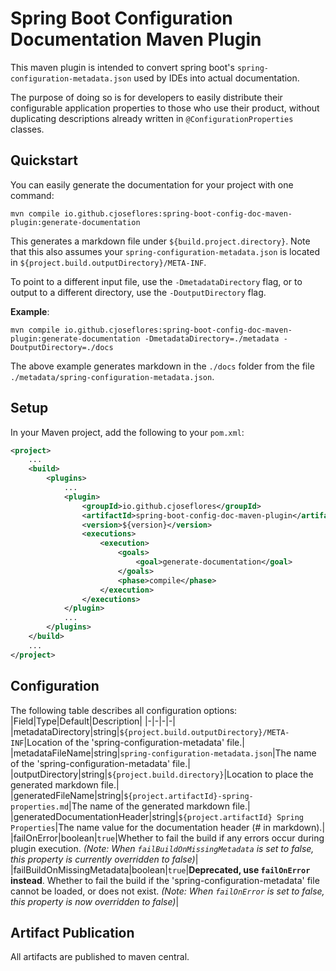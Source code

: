 # Spring Boot Configuration Documentation Maven Plugin 

This maven plugin is intended to convert spring boot's `spring-configuration-metadata.json` used by IDEs into actual documentation. 

The purpose of doing so is for developers to easily distribute their configurable application properties to those who use their product, without duplicating descriptions already written in `@ConfigurationProperties` classes.

## Quickstart

You can easily generate the documentation for your project with one command:
```shell
mvn compile io.github.cjoseflores:spring-boot-config-doc-maven-plugin:generate-documentation
```
This generates a markdown file under `${build.project.directory}`. Note that this also assumes your `spring-configuration-metadata.json` is located in `${project.build.outputDirectory}/META-INF`.

To point to a different input file, use the `-DmetadataDirectory` flag, or to output to a different directory, use the `-DoutputDirectory` flag.

**Example**:
```shell
mvn compile io.github.cjoseflores:spring-boot-config-doc-maven-plugin:generate-documentation -DmetadataDirectory=./metadata -DoutputDirectory=./docs
```

The above example generates markdown in the `./docs` folder from the file `./metadata/spring-configuration-metadata.json`.

## Setup

In your Maven project, add the following to your `pom.xml`:
```xml
<project>
    ...
    <build>
        <plugins>
            ...
            <plugin>
                <groupId>io.github.cjoseflores</groupId>
                <artifactId>spring-boot-config-doc-maven-plugin</artifactId>
                <version>${version}</version>
                <executions>
                    <execution>
                        <goals>
                            <goal>generate-documentation</goal>
                        </goals>
                        <phase>compile</phase>
                    </execution>
                </executions>
            </plugin>
            ...
        </plugins>
    </build>
    ...
</project>
```

## Configuration
The following table describes all configuration options:
|Field|Type|Default|Description|
|-|-|-|-|
|metadataDirectory|string|`${project.build.outputDirectory}/META-INF`|Location of the 'spring-configuration-metadata' file.|
|metadataFileName|string|`spring-configuration-metadata.json`|The name of the 'spring-configuration-metadata' file.|
|outputDirectory|string|`${project.build.directory}`|Location to place the generated markdown file.|
|generatedFileName|string|`${project.artifactId}-spring-properties.md`|The name of the generated markdown file.|
|generatedDocumentationHeader|string|`${project.artifactId} Spring Properties`|The name value for the documentation header (# in markdown).|
|failOnError|boolean|`true`|Whether to fail the build if any errors occur during plugin execution. *(Note: When `failBuildOnMissingMetadata` is set to false, this property is currently overridden to false)*|
|failBuildOnMissingMetadata|boolean|`true`|**Deprecated, use `failOnError` instead**. Whether to fail the build if the 'spring-configuration-metadata' file cannot be loaded, or does not exist. *(Note: When `failOnError` is set to false, this property is now overridden to false)*|

## Artifact Publication
All artifacts are published to maven central.
